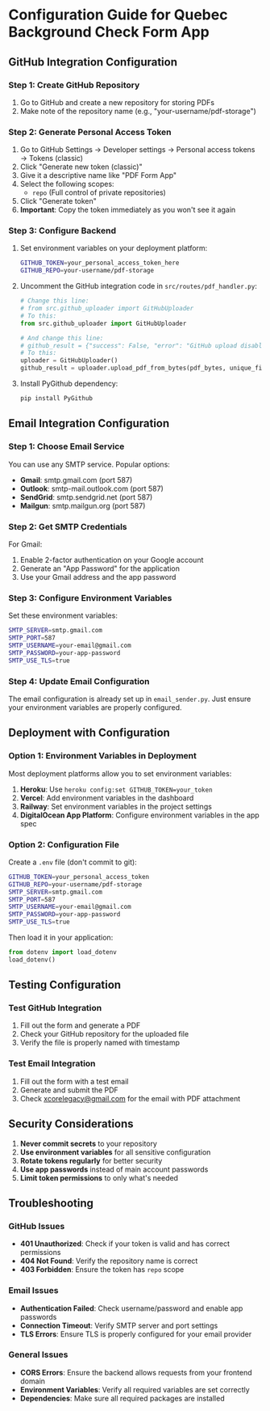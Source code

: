 # Configuration Guide for Quebec Background Check Form App

## GitHub Integration Configuration

### Step 1: Create GitHub Repository
1. Go to GitHub and create a new repository for storing PDFs
2. Make note of the repository name (e.g., "your-username/pdf-storage")

### Step 2: Generate Personal Access Token
1. Go to GitHub Settings → Developer settings → Personal access tokens → Tokens (classic)
2. Click "Generate new token (classic)"
3. Give it a descriptive name like "PDF Form App"
4. Select the following scopes:
   - `repo` (Full control of private repositories)
5. Click "Generate token"
6. **Important**: Copy the token immediately as you won't see it again

### Step 3: Configure Backend
1. Set environment variables on your deployment platform:
   ```bash
   GITHUB_TOKEN=your_personal_access_token_here
   GITHUB_REPO=your-username/pdf-storage
   ```

2. Uncomment the GitHub integration code in `src/routes/pdf_handler.py`:
   ```python
   # Change this line:
   # from src.github_uploader import GitHubUploader
   # To this:
   from src.github_uploader import GitHubUploader
   
   # And change this line:
   # github_result = {"success": False, "error": "GitHub upload disabled for deployment"}
   # To this:
   uploader = GitHubUploader()
   github_result = uploader.upload_pdf_from_bytes(pdf_bytes, unique_filename)
   ```

3. Install PyGithub dependency:
   ```bash
   pip install PyGithub
   ```

## Email Integration Configuration

### Step 1: Choose Email Service
You can use any SMTP service. Popular options:
- **Gmail**: smtp.gmail.com (port 587)
- **Outlook**: smtp-mail.outlook.com (port 587)
- **SendGrid**: smtp.sendgrid.net (port 587)
- **Mailgun**: smtp.mailgun.org (port 587)

### Step 2: Get SMTP Credentials
For Gmail:
1. Enable 2-factor authentication on your Google account
2. Generate an "App Password" for the application
3. Use your Gmail address and the app password

### Step 3: Configure Environment Variables
Set these environment variables:
```bash
SMTP_SERVER=smtp.gmail.com
SMTP_PORT=587
SMTP_USERNAME=your-email@gmail.com
SMTP_PASSWORD=your-app-password
SMTP_USE_TLS=true
```

### Step 4: Update Email Configuration
The email configuration is already set up in `email_sender.py`. Just ensure your environment variables are properly configured.

## Deployment with Configuration

### Option 1: Environment Variables in Deployment
Most deployment platforms allow you to set environment variables:

1. **Heroku**: Use `heroku config:set GITHUB_TOKEN=your_token`
2. **Vercel**: Add environment variables in the dashboard
3. **Railway**: Set environment variables in the project settings
4. **DigitalOcean App Platform**: Configure environment variables in the app spec

### Option 2: Configuration File
Create a `.env` file (don't commit to git):
```bash
GITHUB_TOKEN=your_personal_access_token
GITHUB_REPO=your-username/pdf-storage
SMTP_SERVER=smtp.gmail.com
SMTP_PORT=587
SMTP_USERNAME=your-email@gmail.com
SMTP_PASSWORD=your-app-password
SMTP_USE_TLS=true
```

Then load it in your application:
```python
from dotenv import load_dotenv
load_dotenv()
```

## Testing Configuration

### Test GitHub Integration
1. Fill out the form and generate a PDF
2. Check your GitHub repository for the uploaded file
3. Verify the file is properly named with timestamp

### Test Email Integration
1. Fill out the form with a test email
2. Generate and submit the PDF
3. Check xcorelegacy@gmail.com for the email with PDF attachment

## Security Considerations

1. **Never commit secrets** to your repository
2. **Use environment variables** for all sensitive configuration
3. **Rotate tokens regularly** for better security
4. **Use app passwords** instead of main account passwords
5. **Limit token permissions** to only what's needed

## Troubleshooting

### GitHub Issues
- **401 Unauthorized**: Check if your token is valid and has correct permissions
- **404 Not Found**: Verify the repository name is correct
- **403 Forbidden**: Ensure the token has `repo` scope

### Email Issues
- **Authentication Failed**: Check username/password and enable app passwords
- **Connection Timeout**: Verify SMTP server and port settings
- **TLS Errors**: Ensure TLS is properly configured for your email provider

### General Issues
- **CORS Errors**: Ensure the backend allows requests from your frontend domain
- **Environment Variables**: Verify all required variables are set correctly
- **Dependencies**: Make sure all required packages are installed